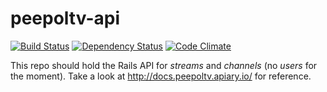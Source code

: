 peepoltv-api
============

[![Build Status](https://secure.travis-ci.org/peepoltv/peepoltv-api.png)](http://travis-ci.org/peepoltv/peepoltv-api) [![Dependency Status](https://gemnasium.com/peepoltv/webRTC.io.png)](https://gemnasium.com/peepoltv/webRTC.io) [![Code Climate](https://codeclimate.com/github/peepoltv/peepoltv-api.png)](https://codeclimate.com/github/peepoltv/peepoltv-api)

This repo should hold the Rails API for *streams* and *channels* (no *users* for the moment).
Take a look at http://docs.peepoltv.apiary.io/ for reference.
